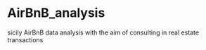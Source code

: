 # AirBnB_analysis
sicily AirBnB data analysis with the aim of consulting in real estate transactions
